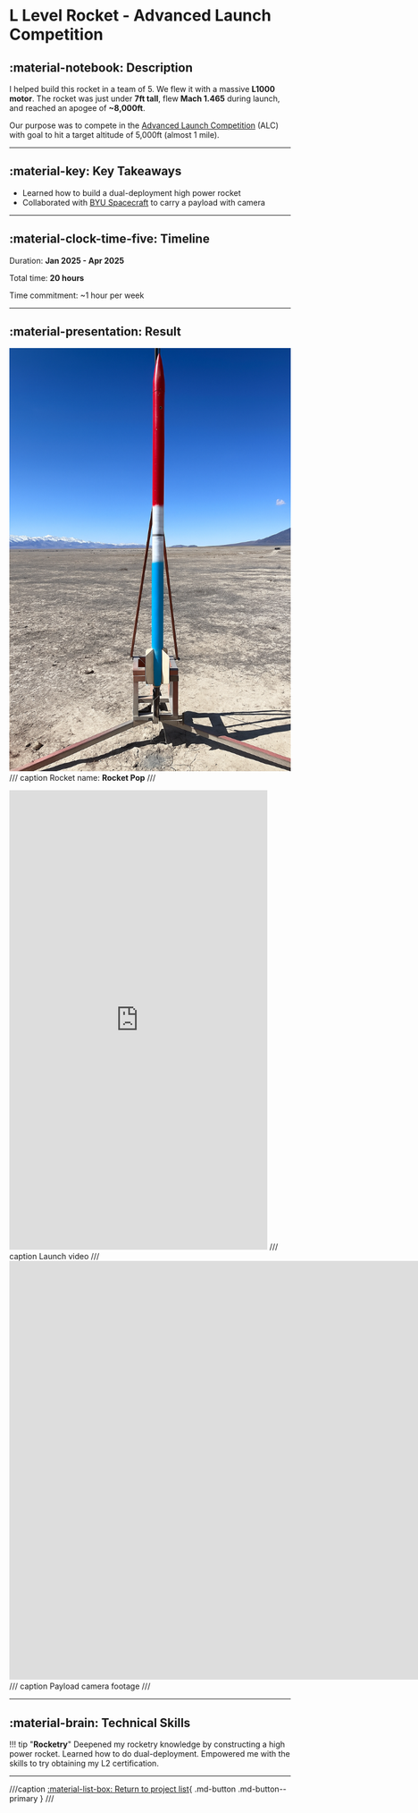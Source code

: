 # L Level Rocket - Advanced Launch Competition

## :material-notebook: Description

I helped build this rocket in a team of 5. We flew it with a massive **L1000 motor**. The rocket was just under **7ft tall**, flew **Mach 1.465** during launch, and reached an apogee of **~8,000ft**.

Our purpose was to compete in the [Advanced Launch Competition](https://rocketry.byu.edu/join-us/advanced-student-launch-comp/) (ALC) with goal to hit a target altitude of 5,000ft (almost 1 mile).

***

## :material-key: Key Takeaways

- Learned how to build a dual-deployment high power rocket
- Collaborated with [BYU Spacecraft](https://spacecraft.byu.edu/club/) to carry a payload with camera

***

## :material-clock-time-five: Timeline

Duration: **Jan 2025 - Apr 2025**

Total time: **20 hours**

Time commitment: ~1 hour per week

***

## :material-presentation: Result

![Rocket Pop](assets/L-rocket/L-rocket.png)
/// caption
Rocket name: **Rocket Pop**
///

<iframe width="462" height="822" src="https://www.youtube.com/embed/InNFZMED6xY" title="ALC 4/5/25" frameborder="0" allow="accelerometer; autoplay; clipboard-write; encrypted-media; gyroscope; picture-in-picture; web-share" referrerpolicy="strict-origin-when-cross-origin" allowfullscreen></iframe>
/// caption
Launch video
///

<iframe width="1869" height="749" src="https://www.youtube.com/embed/xGip8ULS-O8" title="ALC 4/5/25" frameborder="0" allow="accelerometer; autoplay; clipboard-write; encrypted-media; gyroscope; picture-in-picture; web-share" referrerpolicy="strict-origin-when-cross-origin" allowfullscreen></iframe>
/// caption
Payload camera footage
///

***

## :material-brain: Technical Skills

!!! tip "**Rocketry**"
    Deepened my rocketry knowledge by constructing a high power rocket. Learned how to do dual-deployment. Empowered me with the skills to try obtaining my L2 certification.

***
///caption
[:material-list-box: Return to project list](/project-portfolio/complete-project-portfolio/#__tabbed_1_2){ .md-button .md-button--primary }
///